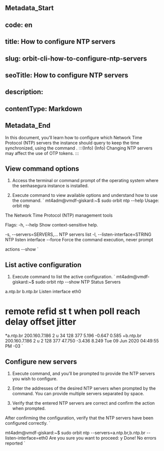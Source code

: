 ## Metadata_Start 
## code: en
## title: How to configure NTP servers 
## slug: orbit-cli-how-to-configure-ntp-servers 
## seoTitle: How to configure NTP servers 
## description:  
## contentType: Markdown 
## Metadata_End
In this document, you’ll learn how to configure which Network Time Protocol (NTP) servers the instance should query to keep the time synchronized, using the command .
:::(Info) (Info)
Changing NTP servers may affect the use of OTP tokens.
:::

## View command options

1. Access the terminal or command prompt of the operating system where the senhasegura instance is installed.

1. Execute  command to view available options and understand how to use the command.
`
mt4adm@vmdf-giskard:~$ sudo orbit ntp --help
Usage: orbit ntp

The Network Time Protocol (NTP) management tools

Flags:
-h, --help Show context-sensitive help.

-s, --servers=SERVERS,... NTP servers list
-l, --listen-interface=STRING NTP listen interface
--force Force the command execution, never prompt

actions
--show
` 
## List active configuration

1. Execute  command to list the active configuration.
` 
mt4adm@vmdf-giskard:~$ sudo orbit ntp --show
NTP Status
Servers

a.ntp.br
b.ntp.br
Listen interface eth0

remote refid st t when poll reach delay offset jitter
==========================================================================
*a.ntp.br 200.160.7.186 2 u 34 128 377 5.196 -0.647 0.585
+b.ntp.br 200.160.7.186 2 u 2 128 377 47.750 -3.436 8.249
Tue 09 Jun 2020 04:49:55 PM -03
`
## Configure new servers

1. Execute  command, and you’ll be prompted to provide the NTP servers you wish to configure.

1. Enter the addresses of the desired NTP servers when prompted by the command. You can provide multiple servers separated by space.

1. Verify that the entered NTP servers are correct and confirm the action when prompted.

After confirming the configuration, verify that the NTP servers have been configured correctly.
` 

mt4adm@vmdf-giskard:~$ sudo orbit ntp
 --servers=a.ntp.br,b.ntp.br --listen-interface=eth0
Are you sure you want to proceed: y
Done!
No errors reported
` 